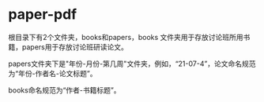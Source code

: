 # paper-pdf

根目录下有2个文件夹，books和papers，books 文件夹用于存放讨论班所用书籍，papers用于存放讨论班研读论文。

papers文件夹下是"年份-月份-第几周"文件夹，例如，“21-07-4”，论文命名规范为“年份-作者名-论文标题”。

books命名规范为“作者-书籍标题”。

